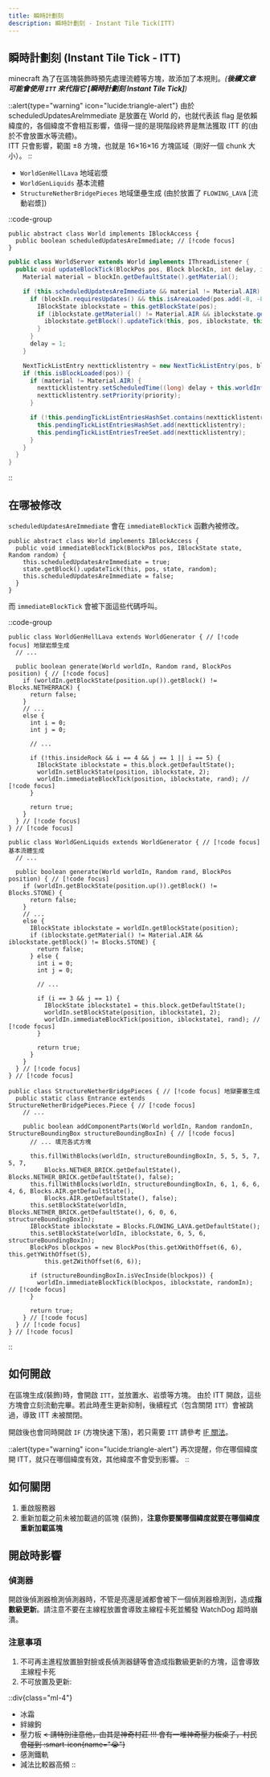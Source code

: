 ```yaml
---
title: 瞬時計劃刻
description: 瞬時計劃刻 - Instant Tile Tick(ITT)
---
```


## 瞬時計劃刻 (Instant Tile Tick - ITT)

minecraft 為了在區塊裝飾時預先處理流體等方塊，故添加了本規則。_(**後續文章可能會使用 `ITT` 來代指它 \[瞬時計劃刻 Instant Tile Tick]**)_

::alert{type="warning" icon="lucide:triangle-alert"}
由於 scheduledUpdatesAreImmediate 是放置在 World 的，也就代表該 flag 是依賴緯度的，各個緯度不會相互影響，值得一提的是現階段終界是無法獲取 ITT 的(由於不會放置水等流體)。
<br />
ITT 只會影響，範圍 $\pm8$ 方塊，也就是 16×16×16 方塊區域（剛好一個 chunk 大小）。
::

- `WorldGenHellLava` 地域岩漿
- `WorldGenLiquids` 基本流體
- `StructureNetherBridgePieces` 地域堡壘生成 (由於放置了 `FLOWING_LAVA` [流動岩漿])

::code-group
```java{2} [World.java] line-numbers
public abstract class World implements IBlockAccess {
  public boolean scheduledUpdatesAreImmediate; // [!code focus]
}
```

```java [WorldServer.java] line-numbers
public class WorldServer extends World implements IThreadListener {
  public void updateBlockTick(BlockPos pos, Block blockIn, int delay, int priority) {
    Material material = blockIn.getDefaultState().getMaterial();

    if (this.scheduledUpdatesAreImmediate && material != Material.AIR) {
      if (blockIn.requiresUpdates() && this.isAreaLoaded(pos.add(-8, -8, -8), pos.add(8, 8, 8))) {
        IBlockState iblockstate = this.getBlockState(pos);
        if (iblockstate.getMaterial() != Material.AIR && iblockstate.getBlock() == blockIn) {
          iblockstate.getBlock().updateTick(this, pos, iblockstate, this.rand);
        }
      }
      delay = 1;
    }

    NextTickListEntry nextticklistentry = new NextTickListEntry(pos, blockIn);
    if (this.isBlockLoaded(pos)) {
      if (material != Material.AIR) {
        nextticklistentry.setScheduledTime((long) delay + this.worldInfo.getWorldTotalTime());
        nextticklistentry.setPriority(priority);
      }

      if (!this.pendingTickListEntriesHashSet.contains(nextticklistentry)) {
        this.pendingTickListEntriesHashSet.add(nextticklistentry);
        this.pendingTickListEntriesTreeSet.add(nextticklistentry);
      }
    }
  }
}
```
::

## 在哪被修改

`scheduledUpdatesAreImmediate` 會在 `immediateBlockTick` 函數內被修改。

```java{3,5} [World.java] line-numbers
public abstract class World implements IBlockAccess {
  public void immediateBlockTick(BlockPos pos, IBlockState state, Random random) {
    this.scheduledUpdatesAreImmediate = true;
    state.getBlock().updateTick(this, pos, state, random);
    this.scheduledUpdatesAreImmediate = false;
  }
}
```

而 `immediateBlockTick` 會被下面這些代碼呼叫。

::code-group
```java{1,4,18,23,24} [WorldGenHellLava.java] collapse height=150 line-numbers
public class WorldGenHellLava extends WorldGenerator { // [!code focus] 地獄岩漿生成
  // ...

  public boolean generate(World worldIn, Random rand, BlockPos position) { // [!code focus]
    if (worldIn.getBlockState(position.up()).getBlock() != Blocks.NETHERRACK) {
      return false;
    }
    // ...
    else {
      int i = 0;
      int j = 0;

      // ...

      if (!this.insideRock && i == 4 && j == 1 || i == 5) {
        IBlockState iblockstate = this.block.getDefaultState();
        worldIn.setBlockState(position, iblockstate, 2);
        worldIn.immediateBlockTick(position, iblockstate, rand); // [!code focus]
      }

      return true;
    }
  } // [!code focus]
} // [!code focus]
```

```java{1,4,22,28,29} [WorldGenLiquids.java] collapse height=150 line-numbers
public class WorldGenLiquids extends WorldGenerator { // [!code focus] 基本流體生成
  // ...

  public boolean generate(World worldIn, Random rand, BlockPos position) { // [!code focus]
    if (worldIn.getBlockState(position.up()).getBlock() != Blocks.STONE) {
      return false;
    }
    // ...
    else {
      IBlockState iblockstate = worldIn.getBlockState(position);
      if (iblockstate.getMaterial() != Material.AIR && iblockstate.getBlock() != Blocks.STONE) {
        return false;
      } else {
        int i = 0;
        int j = 0;

        // ...

        if (i == 3 && j == 1) {
          IBlockState iblockstate1 = this.block.getDefaultState();
          worldIn.setBlockState(position, iblockstate1, 2);
          worldIn.immediateBlockTick(position, iblockstate1, rand); // [!code focus]
        }

        return true;
      }
    }
  } // [!code focus]
} // [!code focus]
```

```java{1,2,5,19,23,24,25} [StructureNetherBridgePieces.java] collapse height=150 line-numbers
public class StructureNetherBridgePieces { // [!code focus] 地獄要塞生成
  public static class Entrance extends StructureNetherBridgePieces.Piece { // [!code focus]
    // ...

    public boolean addComponentParts(World worldIn, Random randomIn, StructureBoundingBox structureBoundingBoxIn) { // [!code focus]
      // ... 填充各式方塊

      this.fillWithBlocks(worldIn, structureBoundingBoxIn, 5, 5, 5, 7, 5, 7,
          Blocks.NETHER_BRICK.getDefaultState(), Blocks.NETHER_BRICK.getDefaultState(), false);
      this.fillWithBlocks(worldIn, structureBoundingBoxIn, 6, 1, 6, 6, 4, 6, Blocks.AIR.getDefaultState(),
          Blocks.AIR.getDefaultState(), false);
      this.setBlockState(worldIn, Blocks.NETHER_BRICK.getDefaultState(), 6, 0, 6, structureBoundingBoxIn);
      IBlockState iblockstate = Blocks.FLOWING_LAVA.getDefaultState();
      this.setBlockState(worldIn, iblockstate, 6, 5, 6, structureBoundingBoxIn);
      BlockPos blockpos = new BlockPos(this.getXWithOffset(6, 6), this.getYWithOffset(5),
          this.getZWithOffset(6, 6));

      if (structureBoundingBoxIn.isVecInside(blockpos)) {
        worldIn.immediateBlockTick(blockpos, iblockstate, randomIn); // [!code focus]
      }

      return true;
    } // [!code focus]
  } // [!code focus]
} // [!code focus]
```
::

## 如何開啟

在區塊生成(裝飾)時，會開啟 `ITT`，並放置水、岩漿等方塊。
由於 ITT 開啟，這些方塊會立刻流動完畢。若此時產生更新抑制，後續程式（包含關閉 `ITT`）會被跳過，導致 ITT 未被關閉。

開啟後也會同時開啟 `IF` (方塊快速下落)，若只需要 `ITT` 請參考 [IF 關法](/thread-store/rule/fallinstantly#如何關閉)。

::alert{type="warning" icon="lucide:triangle-alert"}
再次提醒，你在哪個緯度開 ITT，就只在哪個緯度有效，其他緯度不會受到影響。
::

## 如何關閉

1. 重啟服務器
2. 重新加載之前未被加載過的區塊 (裝飾)，**注意你要關哪個緯度就要在哪個緯度重新加載區塊**

## 開啟時影響

### 偵測器

開啟後偵測器檢測偵測器時，不管是亮還是滅都會被下一個偵測器檢測到，造成**指數級更新**。請注意不要在主線程放置會導致主線程卡死並觸發 WatchDog 超時崩潰。

### 注意事項

1. 不可再主進程放置臉對臉或長偵測器鏈等會造成指數級更新的方塊，這會導致主線程卡死
2. 不可放置及更新:

::div{class="ml-4"}
- 冰霜
- 絆線鉤
- 壓力板 ~~< 請特別注意他，由其是神奇村莊 !!! 會有一堆神奇壓力板桌子，村民會碰到 :smart-icon{name="😭"}~~
- 感測鐵軌
- 減法比較器高頻
::
